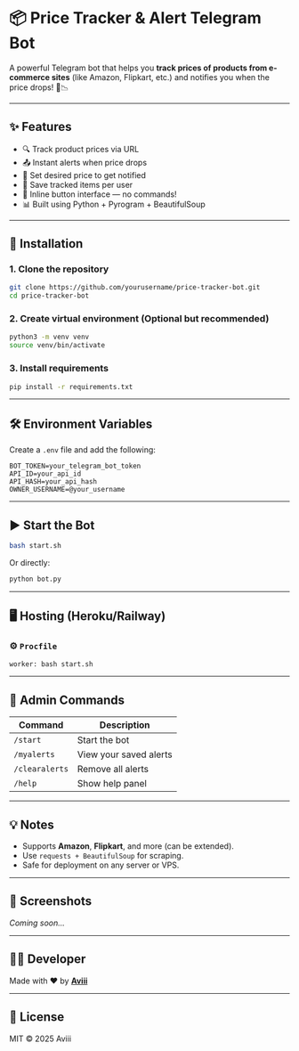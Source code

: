 # 📦 Price Tracker & Alert Telegram Bot

A powerful Telegram bot that helps you **track prices of products from e-commerce sites** (like Amazon, Flipkart, etc.) and notifies you when the price drops! 🛒📉

---

## ✨ Features

- 🔍 Track product prices via URL
- 📤 Instant alerts when price drops
- 🔁 Set desired price to get notified
- 💾 Save tracked items per user
- 🧾 Inline button interface — no commands!
- 📊 Built using Python + Pyrogram + BeautifulSoup

---

## 🚀 Installation

### 1. Clone the repository

```bash
git clone https://github.com/yourusername/price-tracker-bot.git
cd price-tracker-bot
```

### 2. Create virtual environment (Optional but recommended)

```bash
python3 -m venv venv
source venv/bin/activate
```

### 3. Install requirements

```bash
pip install -r requirements.txt
```

---

## 🛠 Environment Variables

Create a `.env` file and add the following:

```
BOT_TOKEN=your_telegram_bot_token
API_ID=your_api_id
API_HASH=your_api_hash
OWNER_USERNAME=@your_username
```

---

## ▶️ Start the Bot

```bash
bash start.sh
```

Or directly:

```bash
python bot.py
```

---

## 🖥 Hosting (Heroku/Railway)

### ⚙️ `Procfile`

```
worker: bash start.sh
```

---

## 👤 Admin Commands

| Command | Description |
|--------|-------------|
| `/start` | Start the bot |
| `/myalerts` | View your saved alerts |
| `/clearalerts` | Remove all alerts |
| `/help` | Show help panel |

---

## 💡 Notes

- Supports **Amazon**, **Flipkart**, and more (can be extended).
- Use `requests + BeautifulSoup` for scraping.
- Safe for deployment on any server or VPS.

---

## 📸 Screenshots

_Coming soon..._

---

## 👨‍💻 Developer

Made with ❤️ by **[Aviii](https://t.me/aviii56)**

---

## 📜 License

MIT © 2025 Aviii
